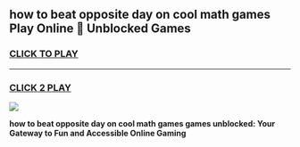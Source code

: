 
## how to beat opposite day on cool math games Play Online 👋 Unblocked Games
<h3>
<a href="https://news.freeplayer.one?title=how_to_beat_opposite_day_on_cool_math_games&ref=17CMG">CLICK TO PLAY</a></h3>
<hr>

<h3>
<a href="https://news.freeplayer.one?title=how_to_beat_opposite_day_on_cool_math_games&ref=17CMG">CLICK 2 PLAY</a>
  
</h3>

<a href="https://news.freeplayer.one?title=how_to_beat_opposite_day_on_cool_math_games&ref=17CMG/"><img src="https://clearcache.store/games.png"></a>


**how to beat opposite day on cool math games games unblocked: Your Gateway to Fun and Accessible Online Gaming**
